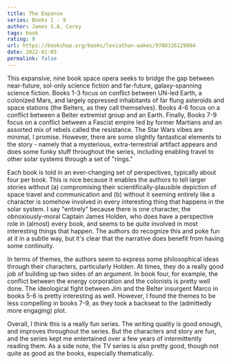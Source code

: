 ```yaml
---
title: The Expanse
series: Books 1 - 9
author: James S.A. Corey
tags: book
rating: 9
url: https://bookshop.org/books/leviathan-wakes/9780316129084
date: 2022-01-05
permalink: false
---
```


This expansive, nine book space opera seeks to bridge the gap between near-future, sol-only science fiction and far-future, galaxy-spanning science fiction. Books 1-3 focus on conflict between UN-led Earth, a colonized Mars, and largely oppressed inhabitants of far flung asteroids and space stations (the Belters, as they call themselves). Books 4-6 focus on a conflict between a Belter extremist group and an Earth. Finally, Books 7-9 focus on a conflict between a Fascist empire led by former Martians and an assorted mix of rebels called the resistance. The Star Wars vibes are minimal, I promise. However, there are some slightly fantastical elements to the story - namely that a mysterious, extra-terrestrial artifact appears and does some funky stuff throughout the series, including enabling travel to other solar systems through a set of "rings."

Each book is told in an ever-changing set of perspectives, typically about four per book. This is nice because it enables the authors to tell larger stories without (a) compromising their scientifically-plausible depiction of space travel and communication and (b) without it seeming entirely like a character is somehow involved in every interesting thing that happens in the solar system. I say "entirely" because there is one character, the obnoxiously-moral Captain James Holden, who does have a perspective role in (almost) every book, and seems to be _quite_ involved in most interesting things that happen. The authors do recognize this and poke fun at it in a subtle way, but it's clear that the narrative does benefit from having some continuity.

In terms of themes, the authors seem to express some philosophical ideas through their characters, particularly Holden. At times, they do a really good job of building up two sides of an argument. In book four, for example, the conflict between the energy corporation and the colonists is pretty well done. The ideological fight between Jim and the Belter insurgent Marco in books 5-6 is pretty interesting as well. However, I found the themes to be less compelling in books 7-9, as they took a backseat to the (admittedly more engaging) plot.

Overall, I think this is a really fun series. The writing quality is good enough, and improves throughout the series. But the characters and story are fun, and the series kept me entertained over a few years of intermittently reading them. As a side note, the TV series is also pretty good, though not quite as good as the books, especially thematically. 